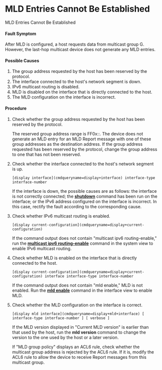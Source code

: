 MLD Entries Cannot Be Established
=================================

MLD Entries Cannot Be Established

#### Fault Symptom

After MLD is configured, a host requests data from multicast group G. However, the last-hop multicast device does not generate any MLD entries.


#### Possible Causes

1. The group address requested by the host has been reserved by the protocol.
2. The interface connected to the host's network segment is down.
3. IPv6 multicast routing is disabled.
4. MLD is disabled on the interface that is directly connected to the host.
5. The MLD configuration on the interface is incorrect.

#### Procedure

1. Check whether the group address requested by the host has been reserved by the protocol.
   
   
   
   The reserved group address range is FF0x::. The device does not generate an MLD entry for an MLD Report message with one of these group addresses as the destination address. If the group address requested has been reserved by the protocol, change the group address to one that has not been reserved.
2. Check whether the interface connected to the host's network segment is up.
   
   
   ```
   [display interface](cmdqueryname=display+interface) interface-type interface-number
   ```
   
   
   
   If the interface is down, the possible causes are as follows: the interface is not correctly connected; the [**shutdown**](cmdqueryname=shutdown) command has been run on the interface; or the IPv6 address configured on the interface is incorrect. In this case, rectify the fault according to the corresponding cause.
3. Check whether IPv6 multicast routing is enabled.
   
   
   ```
   [display current-configuration](cmdqueryname=display+current-configuration)
   ```
   
   
   
   If the command output does not contain "multicast ipv6 routing-enable," run the [**multicast ipv6 routing-enable**](cmdqueryname=multicast+ipv6+routing-enable) command in the system view to enable IPv6 multicast routing.
4. Check whether MLD is enabled on the interface that is directly connected to the host.
   
   
   ```
   [display current-configuration](cmdqueryname=display+current-configuration) interface interface-type interface-number
   ```
   
   
   
   If the command output does not contain "mld enable," MLD is not enabled. Run the [**mld enable**](cmdqueryname=mld+enable) command in the interface view to enable MLD.
5. Check whether the MLD configuration on the interface is correct.
   
   
   ```
   [display mld interface](cmdqueryname=display+mld+interface) [ interface-type interface-number ] [ verbose ]
   ```
   
   
   
   If the MLD version displayed in "Current MLD version" is earlier than that used by the host, run the **mld version** command to change the version to the one used by the host or a later version.
   
   If "MLD group policy" displays an ACL6 rule, check whether the multicast group address is rejected by the ACL6 rule. If it is, modify the ACL6 rule to allow the device to receive Report messages from this multicast group.